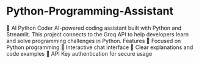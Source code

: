 # Python-Programming-Assistant
🤖 AI Python Coder  AI-powered coding assistant built with Python and Streamlit. This project connects to the Groq API to help developers learn and solve programming challenges in Python.  Features  🐍 Focused on Python programming  💬 Interactive chat interface  📖 Clear explanations and code examples  🔑 API Key authentication for secure usage
